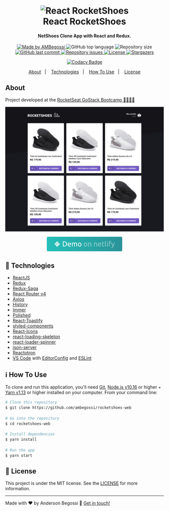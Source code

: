 <h1 align="center">
    <img alt="React RocketShoes" src="https://res.cloudinary.com/lukemorales/image/upload/v1562696000/readme_logos/react-rocketshoes_jy1lze.png" />
    <br>
    React RocketShoes
</h1>

<h4 align="center">
  NetShoes Clone App with React and Redux.
</h4>

<p align="center">
  <a href="https://ambegossi.com">
    <img alt="Made by AMBegossi" src="https://img.shields.io/badge/made%20by-ambegossi-%2304D361">
  </a>

  <img alt="GitHub top language" src="https://img.shields.io/github/languages/top/ambegossi/rocketshoes-web.svg">

  <img alt="Repository size" src="https://img.shields.io/github/repo-size/ambegossi/rocketshoes-web.svg">

  <a href="https://github.com/ambegossi/rocketshoes-web/commits/master">
    <img alt="GitHub last commit" src="https://img.shields.io/github/last-commit/ambegossi/rocketshoes-web.svg">
  </a>

  <a href="https://github.com/ambegossi/rocketshoes-web/issues">
    <img alt="Repository issues" src="https://img.shields.io/github/issues/ambegossi/rocketshoes-web.svg">
  </a>

  <a href="https://github.com/ambegossi/rocketshoes-web/blob/master/LICENSE.md">
  <img alt="License" src="https://img.shields.io/badge/license-MIT-%2304D361">
  </a>

  <a href="https://github.com/ambegossi/rocketshoes-web/stargazers">
    <img alt="Stargazers" src="https://img.shields.io/github/stars/ambegossi/rocketshoes-web?style=social">
  </a>
</p>

<p align="center">
  <a href="https://www.codacy.com/manual/ambegossi/rocketshoes-web?utm_source=github.com&amp;utm_medium=referral&amp;utm_content=ambegossi/rocketshoes-web&amp;utm_campaign=Badge_Grade" target="_blank">
    <img alt="Codacy Badge" src="https://api.codacy.com/project/badge/Grade/bbaacc06ef4f45ee86b9fc9555fbfbda">
  </a>
</p>

<p align="center">
  <a href="#about">About</a>&nbsp;&nbsp;&nbsp;|&nbsp;&nbsp;&nbsp;
  <a href="#rocket-technologies">Technologies</a>&nbsp;&nbsp;&nbsp;|&nbsp;&nbsp;&nbsp;
  <a href="#information_source-how-to-use">How To Use</a>&nbsp;&nbsp;&nbsp;|&nbsp;&nbsp;&nbsp;
  <a href="#memo-license">License</a>
</p>

## About

Project developed at the [RocketSeat GoStack Bootcamp 🚀👨🏻‍🚀](https://rocketseat.com.br/gostack)

<p align="center">
  <img alt="App Screenshot" src=".github/rocketshoes-web.png">
</p>

<p align="center">
  <a href="https://rocketshoes-ambegossi.netlify.com/" target="_blank">
    <img alt="Demo on Netlify" src=".github/demo-netlify.png">
  </a>
</p>

## :rocket: Technologies

- [ReactJS](https://reactjs.org/)
- [Redux](https://redux.js.org/)
- [Redux-Saga](https://redux-saga.js.org/)
- [React Router v4](https://github.com/ReactTraining/react-router)
- [Axios](https://github.com/axios/axios)
- [History](https://www.npmjs.com/package/history)
- [Immer](https://github.com/immerjs/immer)
- [Polished](https://polished.js.org/)
- [React-Toastify](https://fkhadra.github.io/react-toastify/)
- [styled-components](https://www.styled-components.com/)
- [React-Icons](https://react-icons.netlify.com/)
- [react-loading-skeleton](https://github.com/dvtng/react-loading-skeleton)
- [react-loader-spinner](https://github.com/mhnpd/react-loader-spinner)
- [json-server](https://github.com/typicode/json-server)
- [Reactotron](https://infinite.red/reactotron)
- [VS Code][vc] with [EditorConfig][vceditconfig] and [ESLint][vceslint]

## :information_source: How To Use

To clone and run this application, you'll need [Git](https://git-scm.com), [Node.js v10.16][nodejs] or higher + [Yarn v1.13][yarn] or higher installed on your computer. From your command line:

```bash
# Clone this repository
$ git clone https://github.com/ambegossi/rocketshoes-web

# Go into the repository
$ cd rocketshoes-web

# Install dependencies
$ yarn install

# Run the app
$ yarn start
```

## :memo: License

This project is under the MIT license. See the [LICENSE](LICENSE.md) for more information.

---

Made with ♥ by Anderson Begossi :wave: [Get in touch!](https://www.linkedin.com/in/anderson-begossi-b5065a130)

[nodejs]: https://nodejs.org/
[yarn]: https://yarnpkg.com/
[vc]: https://code.visualstudio.com/
[vceditconfig]: https://marketplace.visualstudio.com/items?itemName=EditorConfig.EditorConfig
[vceslint]: https://marketplace.visualstudio.com/items?itemName=dbaeumer.vscode-eslint
